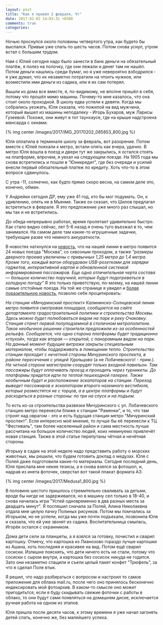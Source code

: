 ```yaml
---
layout: post
title: "Как я провёл 2 февраля, Чт"
date: 2017-02-02 14:03:31 +0300
comments: true
categories: 
---
```

Ночью проснулся около половины четвертого утра, как будето бы выспался. Привык уже спать по шесть часов. Потом снова уснул, утром встал с большим трудом. 

Нам с Юлей сегодня надо было занести в банк деньги на обязательный платёж, я полез на полочку, где они лежали и денег там не нашёл. Потом деньги нашлись среди бумаг, но я уже невероятно взбодрился - я уже думал, что их незаметно потратили на чтонть нужное, или возместили ими деньги из садика, или я их сам потерял.  

Вышли из дома все вместе, я, по-видимому, не вполне пришёл в себя, потому что прошёл мимо машины. Почему-то мне казалось, что она стоит около проходной. В школу едва успели к девяти. Когда мы собрались уезжать, Юля сказала, что пожилой на вид мужчина, который вышел из машины неподалеку - Игорь Бухаров, муж Ларисы Гузеевой. Похоже, они живут в тот таунхаусе, где на крыше надстроена мансарда с окнами.

{% img center /images/2017/IMG_20170202_085853_800.jpg %}

Юля оплатила в терминале школу за февраль, вот разорение. Потом вместе с Юлей поехали к метро, встали опять как вчера, удачно. В метро Юля вошла в поезд и двери тут же закрылись, я остался стоять на платформе, впрочем, я уехал на следующем поезде. На 1905 года мы снова встретились и пошли в "Юникредит", где без очереди и усилий внесли первый обязательный платеж по кредиту. Хоть что-то в этом вопросе сдвинулось.

С утра -11, солнечно, как будто прямо скоро весна, на самом деле это, конечно, обман. 

У Андрейки сегодня ДР, ему уже 41 год, кто бы мог подумать. Он, к удивлению, опять не в Мьянме. Также он сказал, что Шилов предлагал встретиться в феврале. Я это предложение уже много раз слышал, но мы так и не встретились.

До обеда непрерывно работал, время пролетает удивительно быстро. Как стало видно сейчас, лет 5-6 назад я очень туго въезжал в то, чем занимался. На самом деле там какие-то игрушечные задачки, требующие разве что немного аккуратности.

В новостях наткнулся на [новость](http://moslenta.ru/news/2017/02/02/noviepoezda/), что на нашей линии в метро появится 24 новых поезда "Москва", со сквозным проходом, a также *"размеры дверного проема увеличены с привычных 1,25 метра до 1,4 метра. Кроме того, каждый вагон оборудован USB-розетками для зарядки гаджетов, интерактивной картой и обновленной системой информирования пассажиров. Еще одна отличительная черта состава — большое количество поручней, которые будут подогреваться в холодную погоду"* Я это только приветствую, по-моему, на нашей линии самые отстойные поезда. На той же странице я увидел и [более поразительную новость](http://moslenta.ru/news/2017/02/01/smotrovayanamichurinskomprospekte/), позволю себе процитировать: 

*На станции «Мичуринский проспект» Калининско-Солнцевской линии метро появится смотровая площадка, сообщается на сайте департамента градостроительной политики и строительства Москвы. Здесь можно будет полюбоваться видом на парк и реку Очаковку.
Станция станет первой полуподземной в столичном метрополитене. Такое необычное решение строители предложили из-за особенностей рельефа. Сообщается, что одна сторона платформы будет традиционно «глухой», тогда как вторая — открытой, с панорамным видом на парк.
На данный момент будущие витражи закрыты специальным материалом, чтобы поддерживать в помещении тепло. Строительство станции проходит с нечетной стороны Мичуринского проспекта, в районе пересечения с улицей Удальцова* (а не Лобачевского! - прим.)*. На четной стороне магистрали соорудят только входной павильон. Там пассажиры будут оплачивать проезд и проходить через турникеты. До платформы придется идти по теплой пешеходной галерее. Также необычным будет и расположение эскалаторов на станции. Переход выведет пассажиров к эскалаторам второго наземного вестибюля, которые разместятся не с торцов, а в центре платформы и будут расходиться в разные стороны: по три на спуск и на подъем.*

То есть из-за строительства развязки Мичуринского с ул. Лобачевского станцию метро перенесли ближе к станции "Раменки", и то, что там строят над оврагом - это и есть будущая станция метро "Мичуринский проспект". Если интересно моё мнение, то лучше бы её перенесли к ТЦ "Фестиваль", там более населенный район и сама местность лучше рассчитана на большое количество людей, коих неминуемо привлечёт новая станция. Также в этой статье перепутаны чётная и нечётная стороны.

Игорьку в садик на этой неделе надо представить работу о морских животных, мы решили, что будем готовить доклад о медузах. Юля с Полей даже подготовили какие-то материалы. Сегодня последний день, Юля прислала мне некие тезисы, а я снова взялся за фотошоп, и, надрав из инета фоточек, сверстал вот такой плакат формата А3:

{% img center /images/2017/Medusa1_800.jpg %}

В половине шестого пришлось стремительно сваливать за детьми, вроде бы нигде не задерживался, но в машину сел только в 18-40, и снова началась игра "Успей одновременно в два разных места за двадцать минут". Я поспешил сначала за Полей, Алина Николаевна отдала мне целую пачку Полиных рисунков. Потом мы помчались за Игорьком, но не успели, когда мы уже почти подъехали, позвонила Юля и сказала, что ей уже звонят из садика. Воспитательница смылась, Игорёк остался с охранником.

Дома дети сели за планшеты, а я взялся за готовку, почистил и сварил картошку. Отмечу, что картошка из Лианозово гораздо лучше картошки из Ашана, хоть последняя и красивее на вид. Потом ещё сварил сосиски. Излишне пояснять, что дети ничего есть не стали, потому что сосиски с сыром внутри, а картошка без сосисок никуда не годится. Зато они незаметно стащили и съели целый пакет конфет "Трюфель", за что я сделал Поле втык.

Я решил, что надо разбираться  с вопросом и настроил то самое приложение для облака mail.ru, после чего оно принялось бесконечно индексировать мой фотоархив. В каком-то смысле оно может пригодитьтся, если я буду скидывать свежие фоточки с работы в облако, то они будут сами появляться на домашнем диске, исключается ручная работа на одном из этапов.

Юля пришла после десяти часов, к этому времени я уже начал загонять детей спать, конечно же, без малейшего успеха.

